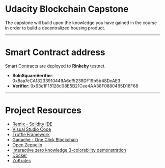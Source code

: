 # Udacity Blockchain Capstone

The capstone will build upon the knowledge you have gained in the course in order to build a decentralized housing product. 

***
# Smart Contract address
Smart Contracts are deployed to __Rinkeby__ testnet.
* __SolnSquareVerifier__: 0x8aa7eCA13233910448A6cf5239DF19b5b48DcAE3
* __Verifier__: 0x63e1F18128d08E5B21Cee4AA38F0880465D16F68

***
# Project Resources
* [Remix - Solidity IDE](https://remix.ethereum.org/)
* [Visual Studio Code](https://code.visualstudio.com/)
* [Truffle Framework](https://truffleframework.com/)
* [Ganache - One Click Blockchain](https://truffleframework.com/ganache)
* [Open Zeppelin ](https://openzeppelin.org/)
* [Interactive zero knowledge 3-colorability demonstration](http://web.mit.edu/~ezyang/Public/graph/svg.html)
* [Docker](https://docs.docker.com/install/)
* [ZoKrates](https://github.com/Zokrates/ZoKrates)
